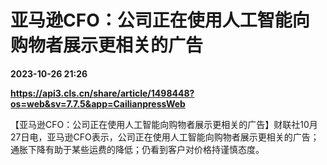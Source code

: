 # 亚马逊CFO：公司正在使用人工智能向购物者展示更相关的广告

**2023-10-26 21:26**

**https://api3.cls.cn/share/article/1498448?os=web&sv=7.7.5&app=CailianpressWeb**

【亚马逊CFO：公司正在使用人工智能向购物者展示更相关的广告】财联社10月27日电，亚马逊CFO表示，公司正在使用人工智能向购物者展示更相关的广告；通胀下降有助于某些运费的降低；仍看到客户对价格持谨慎态度。